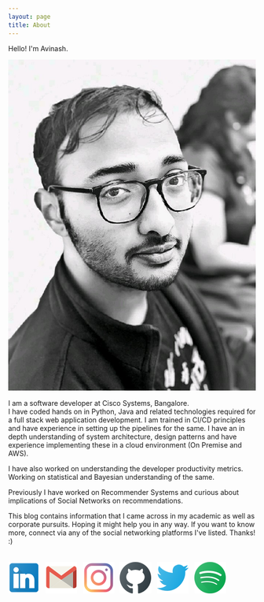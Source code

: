 ```yaml
---
layout: page
title: About
---
```


Hello! I'm Avinash.

![professional_photo](/assets/images/avinashbhat_image.png)

I am a software developer at Cisco Systems, Bangalore. 
<br/>
I have coded hands on in Python, Java and related technologies required for a full stack web application development. I am trained in CI/CD principles and have experience in setting up the pipelines for the same. I have an in depth understanding of system architecture, design patterns and have experience implementing these in a cloud environment (On Premise and AWS).
<br/>

I have also worked on understanding the developer productivity metrics. Working on statistical and Bayesian understanding of the same.
<br/>

Previously I have worked on Recommender Systems and curious about implications of Social Networks on recommendations.
<br/>

This blog contains information that I came across in my academic as well as corporate pursuits. Hoping it might help you in any way. 
If you want to know more, connect via any of the social networking platforms I've listed. Thanks! :)
<br><br><br>
[![linkedin](/assets/images/icons/linkedin.png)](https://www.linkedin.com/in/avinbhat/)&nbsp;&nbsp;
[![gmail](/assets/images/icons/google.png)](mailto:avinashbhatneelavar@gmail.com)&nbsp;&nbsp;
[![instagram](/assets/images/icons/instagram.png)](https://www.instagram.com/aviinashbhat/)&nbsp;&nbsp;
[![github](/assets/images/icons/github.png)](https://github.com/avinashbhat)&nbsp;&nbsp;
[![twitter](/assets/images/icons/twitter.png)](https://twitter.com/this_is_avii)&nbsp;&nbsp;
[![spotify](/assets/images/icons/spotify.png)](https://open.spotify.com/playlist/5QbrmRf0QKJq8HSJOefa61?si=BC4H91R3RQGrb7Hk_2Vunw)
